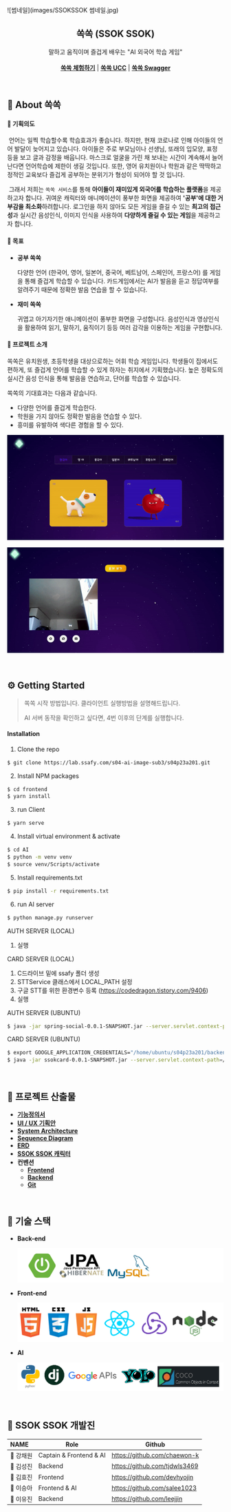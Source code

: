 ![썸네일](images/SSOKSSOK 썸네일.jpg)



<h2 align="center">쏙쏙 (SSOK SSOK)</h2>

  <p align="center">
    말하고 움직이며 즐겁게 배우는 "AI 외국어 학습 게임"
    <br />
    <br />
    <a href="https://j4a201.p.ssafy.io"><strong>쏙쏙 체험하기</strong></a> |
  	<a href="#"><strong>쏙쏙 UCC</strong></a> | <a href="#"><strong>쏙쏙 Swagger</strong></a> 
</p>

<br />

## 💖 About 쏙쏙

#### 💜 기획의도

​	언어는 일찍 학습할수록 학습효과가 좋습니다. 하지만, 현재 코로나로 인해 아이들의 언어 발달이 늦어지고 있습니다. 아이들은 주로 부모님이나 선생님, 또래의 입모양, 표정 등을 보고 글과 감정을 배웁니다. 마스크로 얼굴을 가린 채 보내는 시간이 계속해서 늘어난다면 언어학습에 제한이 생길 것입니다. 또한, 영어 유치원이나 학원과 같은 딱딱하고 정적인 교육보다 즐겁게 공부하는 분위기가 형성이 되어야 할 것 입니다. 

​	그래서 저희는 `쏙쏙 서비스`를 통해 **아이들이 재미있게 외국어를 학습하는 플랫폼**을 제공하고자 합니다. 귀여운 캐릭터와 애니메이션이 풍부한 화면을 제공하여 **'공부'에 대한 거부감을 최소화**하려합니다. 로그인을 하지 않아도 모든 게임을 즐길 수 있는 **최고의 접근성**과 실시간 음성인식, 이미지 인식을 사용하여 **다양하게 즐길 수 있는 게임**을 제공하고자 합니다.

#### 💙 목표

- **공부 쏙쏙**

  다양한 언어 (한국어, 영어, 일본어, 중국어, 베트남어, 스페인어, 프랑스어) 를 게임을 통해 즐겁게 학습할 수 있습니다. 카드게임에서는 AI가 발음을 듣고 정답여부를 알려주기 때문에 정확한 발음 연습을 할 수 있습니다.

- **재미 쏙쏙**

  귀엽고 아기자기한 애니메이션이 풍부한 화면을 구성합니다. 음성인식과 영상인식을 활용하여 읽기, 말하기, 움직이기 등등 여러 감각을 이용하는 게임을 구현합니다.

#### 💛 프로젝트 소개

쏙쏙은 유치원생, 초등학생을 대상으로하는 어휘 학습 게임입니다. 학생들이 집에서도 편하게, 또 즐겁게 언어를 학습할 수 있게 하자는 취지에서 기획했습니다. 높은 정확도의 실시간 음성 인식을 통해 발음을 연습하고, 단어를 학습할 수 있습니다. 

쏙쏙의 기대효과는 다음과 같습니다. 

- 다양한 언어를 즐겁게 학습한다. 
- 학원을 가지 않아도 정확한 발음을 연습할 수 있다. 
- 흥미를 유발하여 색다른 경험을 할 수 있다.
  

![카드게임](images/카드게임.gif)

![스마트카메라 게임](images/스마트카메라게임.gif)



<br/>

## :gear: Getting Started

> 쏙쏙 시작 방법입니다. 클라이언트 실행방법을 설명해드립니다. 
>
> AI 서버 동작을 확인하고 싶다면, 4번 이후의 단계를 실행합니다. 

#### Installation

1. Clone the repo

```bash
$ git clone https://lab.ssafy.com/s04-ai-image-sub3/s04p23a201.git
```

2. Install NPM packages

```bash
$ cd frontend
$ yarn install
```

3. run Client

```bash
$ yarn serve
```

4. Install virtual environment & activate

```bash
$ cd AI
$ python -m venv venv
$ source venv/Scripts/activate
```

5. Install requirements.txt

```bash
$ pip install -r requirements.txt
```

6. run AI server

```bash
$ python manage.py runserver
```

AUTH SERVER (LOCAL)
1. 실행

CARD SERVER (LOCAL)
1. C드라이브 밑에 ssafy 폴더 생성
2. STTService 클래스에서 LOCAL_PATH 설정
3. 구글 STT를 위한 환경변수 등록 (https://codedragon.tistory.com/9406)
4. 실행

AUTH SERVER (UBUNTU)
```bash
$ java -jar spring-social-0.0.1-SNAPSHOT.jar --server.servlet.context-path=/api
```

CARD SERVER (UBUNTU)
```bash
$ export GOOGLE_APPLICATION_CREDENTIALS="/home/ubuntu/s04p23a201/backend/ssokssok-bd6c9dfa56f1.json"
$ java -jar ssokcard-0.0.1-SNAPSHOT.jar --server.servlet.context-path=/card-api --server.port=8081
```

<br />

## 📝 프로젝트 산출물

- **[기능정의서](https://drive.google.com/file/d/11XOk8slJzFT4OeCsT6g3aLQEHd_RBoXg/view?usp=sharing)**
- **[UI / UX 기획안](https://scene.zeplin.io/project/604b1c4af2a74e9762e56a2d)**
- **[System Architecture](https://drive.google.com/file/d/19y2MbwZZ95L9JA6VQIllqFZ0w4mA59rA/view?usp=sharing)**
- **[Sequence Diagram](https://drive.google.com/file/d/1c7BolW2JJO93Pzp6klOJCkBfVWN7PDVL/view?usp=sharing)**
- **[ERD](https://drive.google.com/file/d/18sHSiUtDEcqbO-vGqu8C-v-mPQFvyy0z/view?usp=sharing)**
- **[SSOK SSOK 캐릭터](https://drive.google.com/file/d/1zRdfSxZIA801fQne7WxAXuDk7FcNf4Yv/view?usp=sharing)**
- **컨벤션**
  - **[Frontend](https://drive.google.com/file/d/1r4TwL8FZPtXl6Qu_URC9X5fPLwS4ewhY/view?usp=sharing)**
  - **[Backend](https://drive.google.com/file/d/1Lu1NI_9eoSqKUJLGmqbckmLPx6H8yEfh/view?usp=sharing)**
  - **[Git](https://drive.google.com/file/d/1JF-gLLxCqfaKGRXeTzfED7pqIz8puCCE/view?usp=sharing)**

<br/>

## 🔨 기술 스택

- **Back-end**

  ![기술스택-1](images/기술스택-1.png)
- **Front-end**

  ![기술스택-2](images/기술스택-2.png)
- **AI**

  ![기술스택-3](images/기술스택-3.png)

<br/>

## 👬 SSOK SSOK 개발진

| NAME           | Role                    | Github                        |
| :------------- | ----------------------- | ----------------------------- |
| :crown: 강채원 | Captain & Frontend & AI | https://github.com/chaewon-k  |
| 👦 김성진       | Backend                 | https://github.com/tjdwls3469 |
| 👧 김효진       | Frontend                | https://github.com/devhyojin  |
| 👧 이승아       | Frontend & AI           | https://github.com/salee1023  |
| 👧 이유진       | Backend                 | https://github.com/leejjin    |
